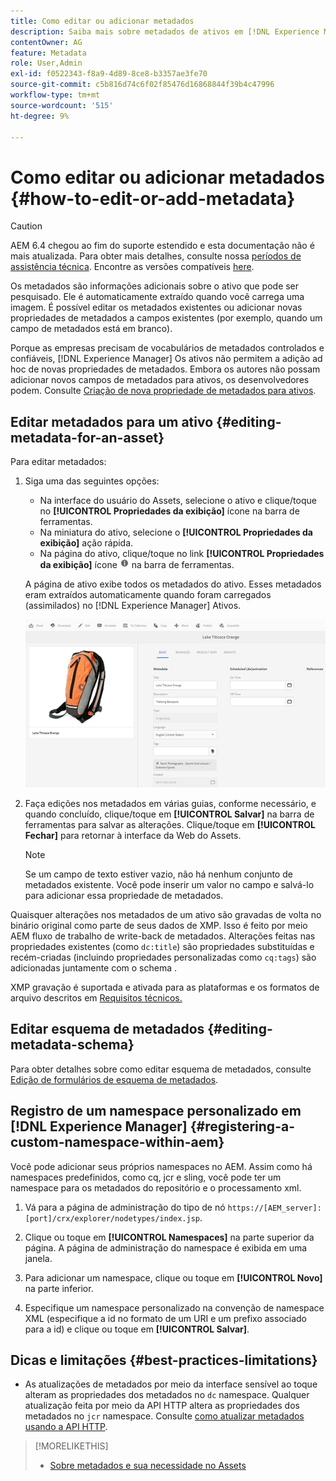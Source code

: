 ```yaml
---
title: Como editar ou adicionar metadados
description: Saiba mais sobre metadados de ativos em [!DNL Experience Manager] Ativos e várias maneiras pelas quais você pode editar metadados de ativos.
contentOwner: AG
feature: Metadata
role: User,Admin
exl-id: f0522343-f8a9-4d89-8ce8-b3357ae3fe70
source-git-commit: c5b816d74c6f02f85476d16868844f39b4c47996
workflow-type: tm+mt
source-wordcount: '515'
ht-degree: 9%

---
```


# Como editar ou adicionar metadados {#how-to-edit-or-add-metadata}

>[!CAUTION]
>
>AEM 6.4 chegou ao fim do suporte estendido e esta documentação não é mais atualizada. Para obter mais detalhes, consulte nossa [períodos de assistência técnica](https://helpx.adobe.com/br/support/programs/eol-matrix.html). Encontre as versões compatíveis [here](https://experienceleague.adobe.com/docs/).

Os metadados são informações adicionais sobre o ativo que pode ser pesquisado. Ele é automaticamente extraído quando você carrega uma imagem. É possível editar os metadados existentes ou adicionar novas propriedades de metadados a campos existentes (por exemplo, quando um campo de metadados está em branco).

Porque as empresas precisam de vocabulários de metadados controlados e confiáveis, [!DNL Experience Manager] Os ativos não permitem a adição ad hoc de novas propriedades de metadados. Embora os autores não possam adicionar novos campos de metadados para ativos, os desenvolvedores podem. Consulte [Criação de nova propriedade de metadados para ativos](meta-edit.md#editing-metadata-schema).

## Editar metadados para um ativo {#editing-metadata-for-an-asset}

Para editar metadados:

1. Siga uma das seguintes opções:

   * Na interface do usuário do Assets, selecione o ativo e clique/toque no **[!UICONTROL Propriedades da exibição]** ícone na barra de ferramentas.
   * Na miniatura do ativo, selecione o **[!UICONTROL Propriedades da exibição]** ação rápida.
   * Na página do ativo, clique/toque no link **[!UICONTROL Propriedades da exibição]** ícone ![ícone de informações](assets/do-not-localize/info_icon.png) na barra de ferramentas.

   A página de ativo exibe todos os metadados do ativo. Esses metadados eram extraídos automaticamente quando foram carregados (assimilados) no [!DNL Experience Manager] Ativos.

   ![chlimage_1-169](assets/chlimage_1-169.png)

1. Faça edições nos metadados em várias guias, conforme necessário, e quando concluído, clique/toque em **[!UICONTROL Salvar]** na barra de ferramentas para salvar as alterações. Clique/toque em **[!UICONTROL Fechar]** para retornar à interface da Web do Assets.

   >[!NOTE]
   >
   >Se um campo de texto estiver vazio, não há nenhum conjunto de metadados existente. Você pode inserir um valor no campo e salvá-lo para adicionar essa propriedade de metadados.

Quaisquer alterações nos metadados de um ativo são gravadas de volta no binário original como parte de seus dados de XMP. Isso é feito por meio AEM fluxo de trabalho de write-back de metadados. Alterações feitas nas propriedades existentes (como `dc:title`) são propriedades substituídas e recém-criadas (incluindo propriedades personalizadas como `cq:tags`) são adicionadas juntamente com o schema .

XMP gravação é suportada e ativada para as plataformas e os formatos de arquivo descritos em [Requisitos técnicos.](/help/sites-deploying/technical-requirements.md)

## Editar esquema de metadados {#editing-metadata-schema}

Para obter detalhes sobre como editar esquema de metadados, consulte [Edição de formulários de esquema de metadados](metadata-schemas.md#editing-metadata-schema-forms).

## Registro de um namespace personalizado em [!DNL Experience Manager] {#registering-a-custom-namespace-within-aem}

Você pode adicionar seus próprios namespaces no AEM. Assim como há namespaces predefinidos, como cq, jcr e sling, você pode ter um namespace para os metadados do repositório e o processamento xml.

1. Vá para a página de administração do tipo de nó `https://[AEM_server]:[port]/crx/explorer/nodetypes/index.jsp`.
1. Clique ou toque em **[!UICONTROL Namespaces]** na parte superior da página. A página de administração do namespace é exibida em uma janela.

1. Para adicionar um namespace, clique ou toque em **[!UICONTROL Novo]** na parte inferior.
1. Especifique um namespace personalizado na convenção de namespace XML (especifique a id no formato de um URI e um prefixo associado para a id) e clique ou toque em **[!UICONTROL Salvar]**.

## Dicas e limitações {#best-practices-limitations}

* As atualizações de metadados por meio da interface sensível ao toque alteram as propriedades dos metadados no `dc` namespace. Qualquer atualização feita por meio da API HTTP altera as propriedades dos metadados no `jcr` namespace. Consulte [como atualizar metadados usando a API HTTP](/help/assets/mac-api-assets.md#update-asset-metadata).

>[!MORELIKETHIS]
>
>* [Sobre metadados e sua necessidade no Assets](metadata.md)

